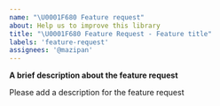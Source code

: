 ```yaml
---
name: "\U0001F680 Feature request"
about: Help us to improve this library
title: "\U0001F680 Feature Request - Feature title"
labels: 'feature-request'
assignees: '@mazipan'
---
```


**A brief description about the feature request**

Please add a description for the feature request
